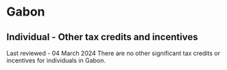 # Gabon
## Individual - Other tax credits and incentives
Last reviewed - 04 March 2024
There are no other significant tax credits or incentives for individuals in Gabon.
